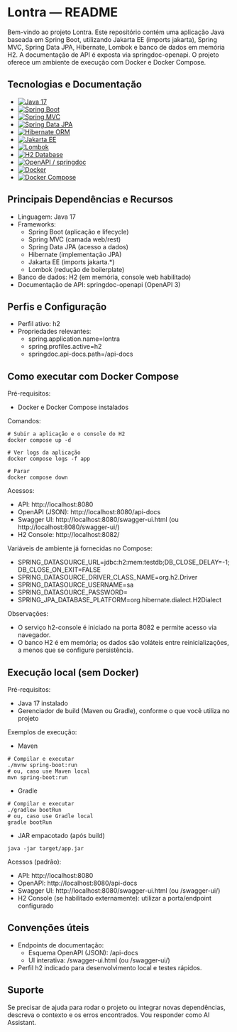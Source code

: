 # Lontra — README

Bem-vindo ao projeto Lontra. Este repositório contém uma aplicação Java baseada em Spring Boot, utilizando Jakarta EE (imports jakarta), Spring MVC, Spring Data JPA, Hibernate, Lombok e banco de dados em memória H2. A documentação de API é exposta via springdoc-openapi. O projeto oferece um ambiente de execução com Docker e Docker Compose.

## Tecnologias e Documentação

- [![Java 17](https://img.shields.io/badge/Java-17-007396?logo=openjdk&logoColor=white)](https://docs.oracle.com/en/java/javase/17/)
- [![Spring Boot](https://img.shields.io/badge/Spring%20Boot-3.x-6DB33F?logo=spring-boot&logoColor=white)](https://docs.spring.io/spring-boot/docs/current/reference/html/)
- [![Spring MVC](https://img.shields.io/badge/Spring%20MVC-6DB33F?logo=spring&logoColor=white)](https://docs.spring.io/spring-framework/reference/web/webmvc.html)
- [![Spring Data JPA](https://img.shields.io/badge/Spring%20Data%20JPA-6DB33F?logo=spring&logoColor=white)](https://docs.spring.io/spring-data/jpa/reference/)
- [![Hibernate ORM](https://img.shields.io/badge/Hibernate-59666C?logo=hibernate&logoColor=white)](https://hibernate.org/orm/documentation/)
- [![Jakarta EE](https://img.shields.io/badge/Jakarta%20EE-Informações-2F6F4E)](https://jakarta.ee/specifications/)
- [![Lombok](https://img.shields.io/badge/Lombok-Red?logo=lombok&logoColor=white)](https://projectlombok.org/)
- [![H2 Database](https://img.shields.io/badge/H2-Database-blue)](https://www.h2database.com/html/main.html)
- [![OpenAPI / springdoc](https://img.shields.io/badge/OpenAPI-springdoc-85EA2D?logo=openapiinitiative&logoColor=black)](https://springdoc.org/)
- [![Docker](https://img.shields.io/badge/Docker-2496ED?logo=docker&logoColor=white)](https://docs.docker.com/)
- [![Docker Compose](https://img.shields.io/badge/Docker%20Compose-2496ED?logo=docker&logoColor=white)](https://docs.docker.com/compose/)

## Principais Dependências e Recursos

- Linguagem: Java 17
- Frameworks:
    - Spring Boot (aplicação e lifecycle)
    - Spring MVC (camada web/rest)
    - Spring Data JPA (acesso a dados)
    - Hibernate (implementação JPA)
    - Jakarta EE (imports jakarta.*)
    - Lombok (redução de boilerplate)
- Banco de dados: H2 (em memória, console web habilitado)
- Documentação de API: springdoc-openapi (OpenAPI 3)

## Perfis e Configuração

- Perfil ativo: h2
- Propriedades relevantes:
    - spring.application.name=lontra
    - spring.profiles.active=h2
    - springdoc.api-docs.path=/api-docs

## Como executar com Docker Compose

Pré-requisitos:
- Docker e Docker Compose instalados

Comandos:
```shell script
# Subir a aplicação e o console do H2
docker compose up -d

# Ver logs da aplicação
docker compose logs -f app

# Parar
docker compose down
```


Acessos:
- API: http://localhost:8080
- OpenAPI (JSON): http://localhost:8080/api-docs
- Swagger UI: http://localhost:8080/swagger-ui.html (ou http://localhost:8080/swagger-ui/)
- H2 Console: http://localhost:8082/

Variáveis de ambiente já fornecidas no Compose:
- SPRING_DATASOURCE_URL=jdbc:h2:mem:testdb;DB_CLOSE_DELAY=-1;DB_CLOSE_ON_EXIT=FALSE
- SPRING_DATASOURCE_DRIVER_CLASS_NAME=org.h2.Driver
- SPRING_DATASOURCE_USERNAME=sa
- SPRING_DATASOURCE_PASSWORD=
- SPRING_JPA_DATABASE_PLATFORM=org.hibernate.dialect.H2Dialect

Observações:
- O serviço h2-console é iniciado na porta 8082 e permite acesso via navegador.
- O banco H2 é em memória; os dados são voláteis entre reinicializações, a menos que se configure persistência.

## Execução local (sem Docker)

Pré-requisitos:
- Java 17 instalado
- Gerenciador de build (Maven ou Gradle), conforme o que você utiliza no projeto

Exemplos de execução:
- Maven
```shell script
# Compilar e executar
./mvnw spring-boot:run
# ou, caso use Maven local
mvn spring-boot:run
```


- Gradle
```shell script
# Compilar e executar
./gradlew bootRun
# ou, caso use Gradle local
gradle bootRun
```


- JAR empacotado (após build)
```shell script
java -jar target/app.jar
```


Acessos (padrão):
- API: http://localhost:8080
- OpenAPI: http://localhost:8080/api-docs
- Swagger UI: http://localhost:8080/swagger-ui.html (ou /swagger-ui/)
- H2 Console (se habilitado externamente): utilizar a porta/endpoint configurado

## Convenções úteis

- Endpoints de documentação:
    - Esquema OpenAPI (JSON): /api-docs
    - UI interativa: /swagger-ui.html (ou /swagger-ui/)
- Perfil h2 indicado para desenvolvimento local e testes rápidos.

## Suporte

Se precisar de ajuda para rodar o projeto ou integrar novas dependências, descreva o contexto e os erros encontrados. Vou responder como AI Assistant.